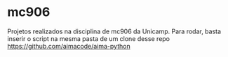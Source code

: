 # mc906
Projetos realizados na disciplina de mc906 da Unicamp. Para rodar, basta inserir o script na mesma pasta de um clone desse repo https://github.com/aimacode/aima-python
